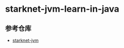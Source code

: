 # starknet-jvm-learn-in-java

## 参考仓库

* [starknet-jvm](https://github.com/software-mansion/starknet-jvm)

